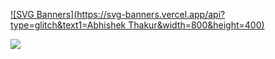 [![SVG Banners](https://svg-banners.vercel.app/api?type=glitch&text1=Abhishek Thakur&width=800&height=400)](https://github.com/Akshay090/svg-banners)

![](https://komarev.com/ghpvc/?username=your-github-username)

